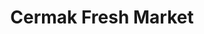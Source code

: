 ---
title: "Cermak Fresh Market"
url: /chicago/cermak-fresh-market-west-26th-street/
shop: supermarket
---